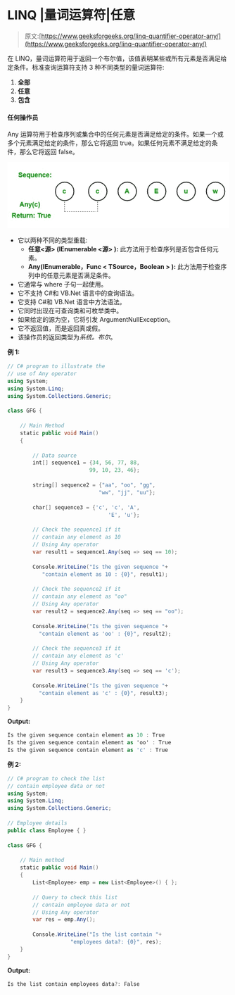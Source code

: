 # LINQ |量词运算符|任意

> 原文:[https://www.geeksforgeeks.org/linq-quantifier-operator-any/](https://www.geeksforgeeks.org/linq-quantifier-operator-any/)

在 LINQ，量词运算符用于返回一个布尔值，该值表明某些或所有元素是否满足给定条件。标准查询运算符支持 3 种不同类型的量词运算符:

1.  **全部**
2.  **任意**
3.  **包含**

#### 任何操作员

Any 运算符用于检查序列或集合中的任何元素是否满足给定的条件。如果一个或多个元素满足给定的条件，那么它将返回 true。如果任何元素不满足给定的条件，那么它将返回 false。

![](img/e58fb0cde573cf9c651f98b0e38489e7.png)

*   它以两种不同的类型重载:
    *   **任意<源> (IEnumerable <源> ):** 此方法用于检查序列是否包含任何元素。
    *   **Any<t source>(IEnumerable<t source>，Func < TSource，Boolean > ):** 此方法用于检查序列中的任意元素是否满足条件。
*   它通常与 where 子句一起使用。
*   它不支持 C#和 VB.Net 语言中的查询语法。
*   它支持 C#和 VB.Net 语言中方法语法。
*   它同时出现在可查询类和可枚举类中。
*   如果给定的源为空，它将引发 ArgumentNullException。
*   它不返回值，而是返回真或假。
*   该操作员的返回类型为*系统。布尔*。

**例 1:**

```cs
// C# program to illustrate the
// use of Any operator
using System;
using System.Linq;
using System.Collections.Generic;

class GFG {

    // Main Method
    static public void Main()
    {

        // Data source
        int[] sequence1 = {34, 56, 77, 88,
                          99, 10, 23, 46};

        string[] sequence2 = {"aa", "oo", "gg",
                             "ww", "jj", "uu"};

        char[] sequence3 = {'c', 'c', 'A',
                                'E', 'u'};

        // Check the sequence1 if it 
        // contain any element as 10
        // Using Any operator
        var result1 = sequence1.Any(seq => seq == 10);

        Console.WriteLine("Is the given sequence "+
           "contain element as 10 : {0}", result1);

        // Check the sequence2 if it 
        // contain any element as "oo"
        // Using Any operator
        var result2 = sequence2.Any(seq => seq == "oo");

        Console.WriteLine("Is the given sequence "+
          "contain element as 'oo' : {0}", result2);

        // Check the sequence3 if it 
        // contain any element as 'c'
        // Using Any operator
        var result3 = sequence3.Any(seq => seq == 'c');

        Console.WriteLine("Is the given sequence "+
          "contain element as 'c' : {0}", result3);
    }
}
```

**Output:**

```cs
Is the given sequence contain element as 10 : True
Is the given sequence contain element as 'oo' : True
Is the given sequence contain element as 'c' : True

```

**例 2:**

```cs
// C# program to check the list 
// contain employee data or not
using System;
using System.Linq;
using System.Collections.Generic;

// Employee details
public class Employee { }

class GFG {

    // Main method
    static public void Main()
    {
        List<Employee> emp = new List<Employee>() { };

        // Query to check this list 
        // contain employee data or not
        // Using Any operator
        var res = emp.Any();

        Console.WriteLine("Is the list contain "+
                    "employees data?: {0}", res);
    }
}
```

**Output:**

```cs
Is the list contain employees data?: False

```